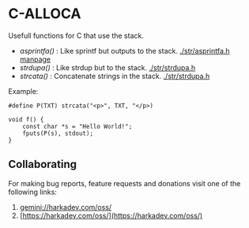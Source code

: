 # C-ALLOCA

Usefull functions for C that use the stack.

- *asprintfa()* : Like sprintf but outputs to the stack. [./str/asprintfa.h](./str/asprintfa.h) [manpage](./doc/asprintfa.3.md)
- *strdupa()* : Like strdup but to the stack. [./str/strdupa.h](./str/strdupa.h)
- *strcata()* : Concatenate strings in the stack. [./str/strdupa.h](./str/strcata.h)

Example:

```
#define P(TXT) strcata("<p>", TXT, "</p>)

void f() {
    const char *s = "Hello World!";
    fputs(P(s), stdout);
}
```

## Collaborating

For making bug reports, feature requests and donations visit
one of the following links:

1. [gemini://harkadev.com/oss/](gemini://harkadev.com/oss/)
2. [https://harkadev.com/oss/](https://harkadev.com/oss/)

